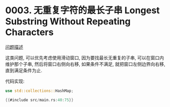
# 0003. 无重复字符的最长子串 Longest Substring Without Repeating Characters

[问题描述](https://leetcode.com/problems/longest-substring-without-repeating-characters)

这类问题, 可以优先考虑使用滑动窗口, 因为要找最长无重复的子串, 可以在窗口内维护那个子串,
然后将窗口右侧向右移, 如果条件不满足, 就把窗口左侧边界向右移, 直到满足条件为止.

代码实现:

```rust
use std::collections::HashMap;

{{#include src/main.rs:40:75}}
```
